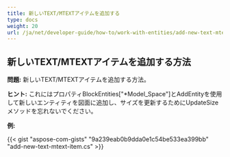 ```yaml
---
title: 新しいTEXT/MTEXTアイテムを追加する
type: docs
weight: 20
url: /ja/net/developer-guide/how-to/work-with-entities/add-new-text-mtext-item/
---
```



## **新しいTEXT/MTEXTアイテムを追加する方法**

**問題:** 新しいTEXT/MTEXTアイテムを追加する方法。

**ヒント:** これにはプロパティBlockEntities["*Model_Space"]とAddEntityを使用して新しいエンティティを図面に追加し、サイズを更新するためにUpdateSizeメソッドを忘れないでください。

**例:**

{{< gist "aspose-com-gists" "9a239eab0b9dda0e1c54be533ea399bb" "add-new-text-mtext-item.cs" >}}
